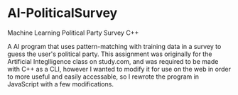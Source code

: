 # AI-PoliticalSurvey
Machine Learning Political Party Survey C++

A AI program that uses pattern-matching with training data in a survey to guess the user's political party.
This assignment was originally for the Artificial Integlligence class on study.com, and was required to be made with C++ as a CLI, however I wanted to modify it for use on the web in order to more useful and easily accessable, so I rewrote the program in JavaScript with a few modifications.
